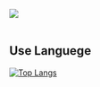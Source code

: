 <a href="https://opgc.me/#/users/JaeWonLee3003" target="_blank"><img src="https://api.opgc.me/githubs/users/JaeWonLee3003/tag/?theme=basic" /></a><br>
<br>
<h2>Use Languege</h2>

[![Top Langs](https://github-readme-stats.vercel.app/api/top-langs/?username=JaeWonLee3003&layout=compact)](https://github.com/JaeWonLee3003/github-readme-stats)
